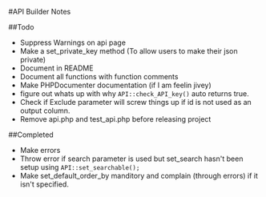 #API Builder Notes

##Todo

- Suppress Warnings on api page
- Make a set_private_key method (To allow users to make their json private)
- Document in README
- Document all functions with function comments
- Make PHPDocumenter documentation (if I am feelin jivey)
- figure out whats up with why `API::check_API_key()` auto returns true.
- Check if Exclude parameter will screw things up if id is not used as an output column.
- Remove api.php and test_api.php before releasing project

##Completed

- Make errors
- Throw error if search parameter is used but set_search hasn't been setup using `API::set_searchable();`
- Make set_default_order_by manditory and complain (through errors) if it isn't specified.